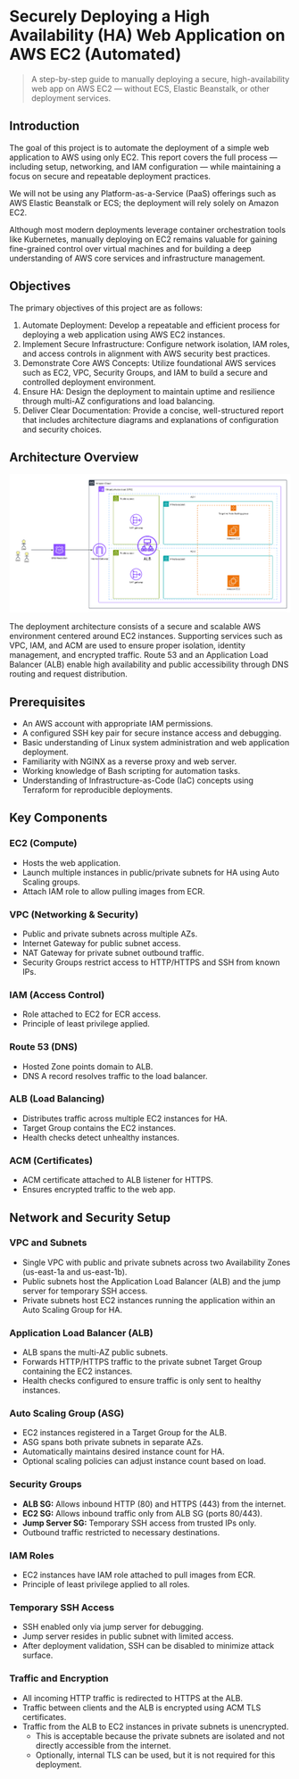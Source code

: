 # Securely Deploying a High Availability (HA) Web Application on AWS EC2 (Automated)

> A step-by-step guide to manually deploying a secure, high-availability web app on AWS EC2 — without ECS, Elastic Beanstalk, or other deployment services.

## Introduction

The goal of this project is to automate the deployment of a simple web application to AWS using only EC2. This report covers the full process — including setup, networking, and IAM configuration — while maintaining a focus on secure and repeatable deployment practices.

We will not be using any Platform-as-a-Service (PaaS) offerings such as AWS Elastic Beanstalk or ECS; the deployment will rely solely on Amazon EC2.

Although most modern deployments leverage container orchestration tools like Kubernetes, manually deploying on EC2 remains valuable for gaining fine-grained control over virtual machines and for building a deep understanding of AWS core services and infrastructure management.

## Objectives

The primary objectives of this project are as follows:

1. Automate Deployment: Develop a repeatable and efficient process for deploying a web application using AWS EC2 instances.
2. Implement Secure Infrastructure: Configure network isolation, IAM roles, and access controls in alignment with AWS security best practices.
3. Demonstrate Core AWS Concepts: Utilize foundational AWS services such as EC2, VPC, Security Groups, and IAM to build a secure and controlled deployment environment.
4. Ensure HA: Design the deployment to maintain uptime and resilience through multi-AZ configurations and load balancing.
5. Deliver Clear Documentation: Provide a concise, well-structured report that includes architecture diagrams and explanations of configuration and security choices.

## Architecture Overview

<img alt="architecture diagram" src="../diagram.png">

The deployment architecture consists of a secure and scalable AWS environment centered around EC2 instances. Supporting services such as VPC, IAM, and ACM are used to ensure proper isolation, identity management, and encrypted traffic. Route 53 and an Application Load Balancer (ALB) enable high availability and public accessibility through DNS routing and request distribution.

## Prerequisites

* An AWS account with appropriate IAM permissions.
* A configured SSH key pair for secure instance access and debugging.
* Basic understanding of Linux system administration and web application deployment.
* Familiarity with NGINX as a reverse proxy and web server.
* Working knowledge of Bash scripting for automation tasks.
* Understanding of Infrastructure-as-Code (IaC) concepts using Terraform for reproducible deployments.

## Key Components

### EC2 (Compute)
- Hosts the web application.
- Launch multiple instances in public/private subnets for HA using Auto Scaling groups.
- Attach IAM role to allow pulling images from ECR.

### VPC (Networking & Security)
- Public and private subnets across multiple AZs.
- Internet Gateway for public subnet access.
- NAT Gateway for private subnet outbound traffic.
- Security Groups restrict access to HTTP/HTTPS and SSH from known IPs.

### IAM (Access Control)
- Role attached to EC2 for ECR access.
- Principle of least privilege applied.

### Route 53 (DNS)
- Hosted Zone points domain to ALB.
- DNS A record resolves traffic to the load balancer.

### ALB (Load Balancing)
- Distributes traffic across multiple EC2 instances for HA.
- Target Group contains the EC2 instances.
- Health checks detect unhealthy instances.

### ACM (Certificates)
- ACM certificate attached to ALB listener for HTTPS.
- Ensures encrypted traffic to the web app.

## Network and Security Setup

### VPC and Subnets
- Single VPC with public and private subnets across two Availability Zones (us-east-1a and us-east-1b).
- Public subnets host the Application Load Balancer (ALB) and the jump server for temporary SSH access.
- Private subnets host EC2 instances running the application within an Auto Scaling Group for HA.

### Application Load Balancer (ALB)
- ALB spans the multi-AZ public subnets.
- Forwards HTTP/HTTPS traffic to the private subnet Target Group containing the EC2 instances.
- Health checks configured to ensure traffic is only sent to healthy instances.

### Auto Scaling Group (ASG)
- EC2 instances registered in a Target Group for the ALB.
- ASG spans both private subnets in separate AZs.
- Automatically maintains desired instance count for HA.
- Optional scaling policies can adjust instance count based on load.

### Security Groups
- **ALB SG:** Allows inbound HTTP (80) and HTTPS (443) from the internet.
- **EC2 SG:** Allows inbound traffic only from ALB SG (ports 80/443).
- **Jump Server SG:** Temporary SSH access from trusted IPs only.
- Outbound traffic restricted to necessary destinations.

### IAM Roles
- EC2 instances have IAM role attached to pull images from ECR.
- Principle of least privilege applied to all roles.

### Temporary SSH Access
- SSH enabled only via jump server for debugging.
- Jump server resides in public subnet with limited access.
- After deployment validation, SSH can be disabled to minimize attack surface.

### Traffic and Encryption
- All incoming HTTP traffic is redirected to HTTPS at the ALB.
- Traffic between clients and the ALB is encrypted using ACM TLS certificates.
- Traffic from the ALB to EC2 instances in private subnets is unencrypted.
  - This is acceptable because the private subnets are isolated and not directly accessible from the internet.
  - Optionally, internal TLS can be used, but it is not required for this deployment.
